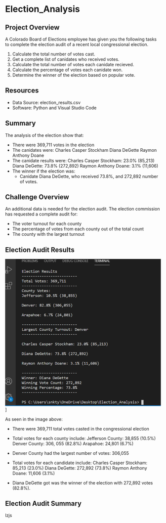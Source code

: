 # Election_Analysis

## Project Overview

A Colorado Board of Elections employee has given you the following tasks to complete the election audit of a recent local congressional election.

1. Calculate the total number of votes cast.
2. Get a complete list of canidates who received votes.
3. Calculate the total number of votes each canidate recieved.
4. Calculate the percentage of votes each canidate won.
5. Determine the winner of the election based on popular vote.

## Resources
- Data Source: election_results.csv
- Software: Python and Visual Studio Code

## Summary
The analysis of the election show that:
- There were 369,711 votes in the election
- The canidates were:
Charles Casper Stockham
Diana DeGette
Raymon Anthony Doane
- The canidate results were:
Charles Casper Stockham: 23.0% (85,213)
Diana DeGette: 73.8% (272,892)
Raymon Anthony Doane: 3.1% (11,606)
- The winner if the election was:
    - Canidate Diana DeGette, who received 73.8%, and 272,892 number of votes.

## Challenge Overview

An additional data is needed for the election audit.  The election commission has requested a complete audit for:
- The voter turnout for each county
- The percentage of votes from each county out of the total count 
- The county with the largest turnout


## Election Audit Results

 ![image](https://github.com/snkty8/Election_Analysis/blob/main/Resources/Terminal%20Election%20Results.png)]

 As seen in the image above:

 - There were 369,711 total votes casted in the congressional election

 - Total votes for each county include:
    Jefferson County: 38,855 (10.5%)
    Denver County: 306, 055 (82.8%)
    Arapahoe: 24,801 (6.7%)

- Denver County had the largest number of votes: 306,055

- Total votes for each candidate include:
    Charles Casper Stockham: 85,213 (23.0%)
    Diana DeGette: 272,892 (73.8%)
    Raymon Anthony Doane: 11,606 (3.1%)

- Diana DeGette got was the winner of the election with 272,892 votes (82.8%).

## Election Audit Summary 
lzjs

